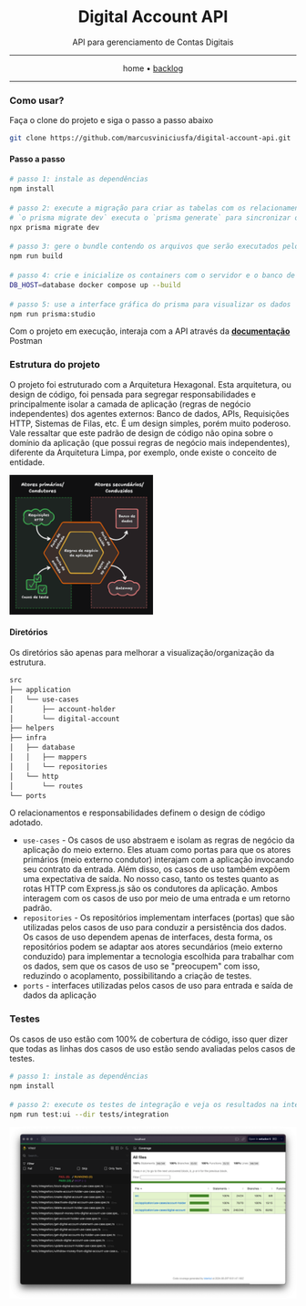 <div align="center">
  <h1>Digital Account API</h1>
  <p>API para gerenciamento de Contas Digitais</p>
  <hr>
  <a>home</a> • <a href="backlog.md">backlog</a>
  <hr>
</div>

### Como usar?

Faça o clone do projeto e siga o passo a passo abaixo

```sh
git clone https://github.com/marcusviniciusfa/digital-account-api.git
```

#### Passo a passo

```sh
# passo 1: instale as dependências
npm install

# passo 2: execute a migração para criar as tabelas com os relacionamentos no banco de dados
# `o prisma migrate dev` executa o `prisma generate` para sincronizar o branco de dados com o schema
npx prisma migrate dev

# passo 3: gere o bundle contendo os arquivos que serão executados pelo servidor no container
npm run build

# passo 4: crie e inicialize os containers com o servidor e o banco de dados
DB_HOST=database docker compose up --build

# passo 5: use a interface gráfica do prisma para visualizar os dados
npm run prisma:studio
```

Com o projeto em execução, interaja com a API através da [**documentação**](https://documenter.getpostman.com/view/37337464/2sAXjGcZA7) Postman

### Estrutura do projeto

O projeto foi estruturado com a Arquitetura Hexagonal. Esta arquitetura, ou design de código, foi pensada para segregar responsabilidades e principalmente isolar a camada de aplicação (regras de negócio independentes) dos agentes externos: Banco de dados, APIs, Requisições HTTP, Sistemas de Filas, etc. É um design simples, porém muito poderoso. Vale ressaltar que este padrão de design de código não opina sobre o domínio da aplicação (que possui regras de negócio mais independentes), diferente da Arquitetura Limpa, por exemplo, onde existe o conceito de entidade.

<img src="./assets/hexagonal-architecture.png" alt="desenho de arquitetura hexagonal" width="50%">

#### Diretórios

Os diretórios são apenas para melhorar a visualização/organização da estrutura.

```sh
src
├── application
│   └── use-cases
│       ├── account-holder
│       └── digital-account
├── helpers
├── infra
│   ├── database
│   │   ├── mappers
│   │   └── repositories
│   └── http
│       └── routes
└── ports
```

O relacionamentos e responsabilidades definem o design de código adotado.

- `use-cases` - Os casos de uso abstraem e isolam as regras de negócio da aplicação do meio externo. Eles atuam como portas para que os atores primários (meio externo condutor) interajam com a aplicação invocando seu contrato da entrada. Além disso, os casos de uso também expõem uma expectativa de saída. No nosso caso, tanto os testes quanto as rotas HTTP com Express.js são os condutores da aplicação. Ambos interagem com os casos de uso por meio de uma entrada e um retorno padrão.
- `repositories` - Os repositórios implementam interfaces (portas) que são utilizadas pelos casos de uso para conduzir a persistência dos dados. Os casos de uso dependem apenas de interfaces, desta forma, os repositórios podem se adaptar aos atores secundários (meio externo conduzido) para implementar a tecnologia escolhida para trabalhar com os dados, sem que os casos de uso se "preocupem" com isso, reduzindo o acoplamento, possibilitando a criação de testes.
- `ports` - interfaces utilizadas pelos casos de uso para entrada e saída de dados da aplicação

### Testes

Os casos de uso estão com 100% de cobertura de código, isso quer dizer que todas as linhas dos casos de uso estão sendo avaliadas pelos casos de testes.

```sh
# passo 1: instale as dependências
npm install

# passo 2: execute os testes de integração e veja os resultados na interface gráfica do Vitest
npm run test:ui --dir tests/integration
```

![testes de integração na interface gráfica do vitest](./assets/integration-tests-vitest-ui.png)
